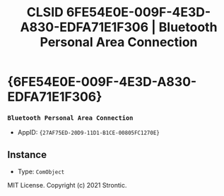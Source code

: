﻿---
title: "CLSID 6FE54E0E-009F-4E3D-A830-EDFA71E1F306 | Bluetooth Personal Area Connection"
excerpt: What is COM-Object CLSID 6FE54E0E-009F-4E3D-A830-EDFA71E1F306?
---

# {6FE54E0E-009F-4E3D-A830-EDFA71E1F306}

### `Bluetooth Personal Area Connection`
* AppID: `{27AF75ED-20D9-11D1-B1CE-00805FC1270E}`

## Instance

* Type: `ComObject`

MIT License. Copyright (c) 2021 Strontic.


